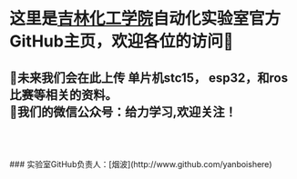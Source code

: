 # 这里是[吉林化工学院](http://www.jlict.edu.cn/)自动化实验室官方GitHub主页，欢迎各位的访问👏

## 📂未来我们会在此上传 单片机stc15， esp32，和ros比赛等相关的资料。<br>📧我们的微信公众号：给力学习,欢迎关注！
<br>
<br>
<br>
### 实验室GitHub负责人：[烟波](http://www.github.com/yanboishere)
